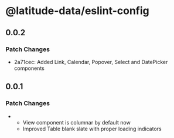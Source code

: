 # @latitude-data/eslint-config

## 0.0.2

### Patch Changes

- 2a71cec: Added Link, Calendar, Popover, Select and DatePicker components

## 0.0.1

### Patch Changes

- - View component is columnar by default now
  - Improved Table blank slate with proper loading indicators
